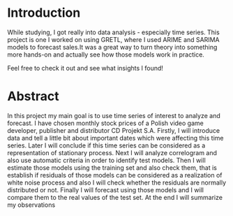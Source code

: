 # Introduction

While studying, I got really into data analysis - especially time series. This project is one I worked on using GRETL, where I used ARIME and SARIMA models to forecast sales.It was a great way to turn theory into something more hands-on and actually see how those models work in practice.

Feel free to check it out and see what insights I found!

# Abstract

In this project my main goal is to use time series of interest to analyze and forecast. I have chosen monthly stock prices of a Polish video game developer, publisher and distributor CD Projekt S.A. Firstly, I will introduce data and tell a little bit about important dates which were affecting this time series. Later I will conclude if this time series can be considered as a representation of stationary process. Next I will analyze correlogram and also use automatic criteria in order to identify test models. Then I will estimate those models using the training set and also check them, that is establish if residuals of those models can be considered as a realization of white noise process and also I will check whether the residuals are normally distributed or not. Finally I will forecast using those models and I will compare them to the real values of the test set. At the end I will summarize my observations
